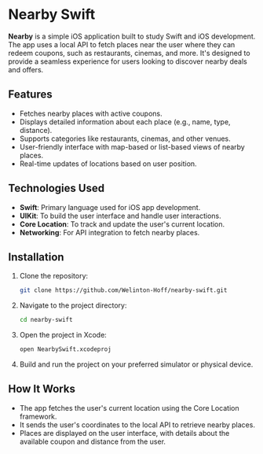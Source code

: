 # Nearby Swift

**Nearby** is a simple iOS application built to study Swift and iOS development. 
The app uses a local API to fetch places near the user where they can redeem coupons, such as restaurants, cinemas, and more. 
It's designed to provide a seamless experience for users looking to discover nearby deals and offers.

## Features

- Fetches nearby places with active coupons.
- Displays detailed information about each place (e.g., name, type, distance).
- Supports categories like restaurants, cinemas, and other venues.
- User-friendly interface with map-based or list-based views of nearby places.
- Real-time updates of locations based on user position.

## Technologies Used

- **Swift**: Primary language used for iOS app development.
- **UIKit**: To build the user interface and handle user interactions.
- **Core Location**: To track and update the user's current location.
- **Networking**: For API integration to fetch nearby places.
  
## Installation

1. Clone the repository:
    ```bash
    git clone https://github.com/Welinton-Hoff/nearby-swift.git
    ```
2. Navigate to the project directory:
    ```bash
    cd nearby-swift
    ```
3. Open the project in Xcode:
    ```bash
    open NearbySwift.xcodeproj
    ```
4. Build and run the project on your preferred simulator or physical device.

## How It Works

- The app fetches the user's current location using the Core Location framework.
- It sends the user's coordinates to the local API to retrieve nearby places.
- Places are displayed on the user interface, with details about the available coupon and distance from the user.


